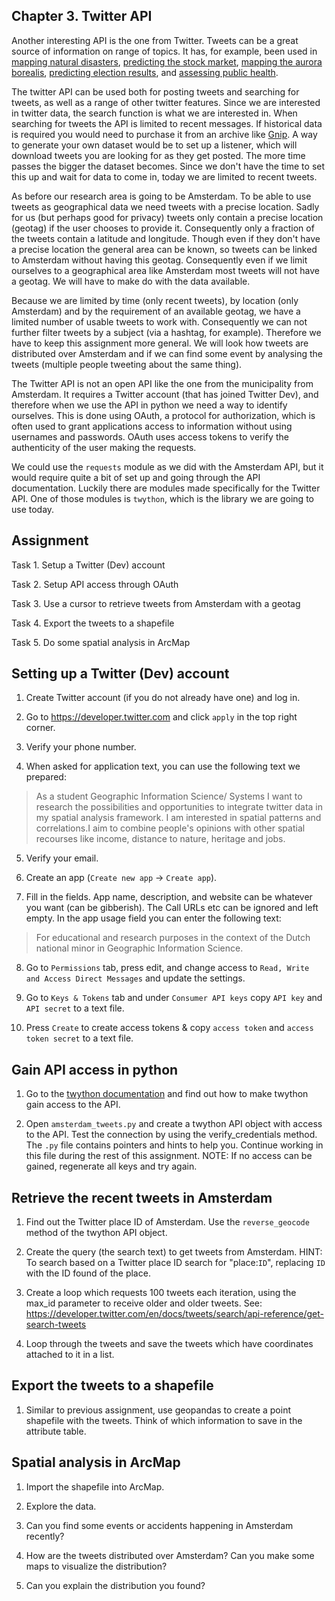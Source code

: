 ## Chapter 3. Twitter API

Another interesting API is the one from Twitter. Tweets can be a great source of information on range of topics. It has, for example, been used in [mapping natural disasters](http://www.ra.ethz.ch/CDStore/www2010/www/p851.pdf), [predicting the stock market](https://arxiv.org/pdf/1010.3003&), [mapping the aurora borealis](http://onlinelibrary.wiley.com/doi/10.1002/2015GL063709/full), [predicting election results](https://www.aaai.org/ocs/index.php/ICWSM/ICWSM10/paper/viewFile/1441/1852), and [assessing public health](https://www.aaai.org/ocs/index.php/ICWSM/ICWSM11/paper/viewFile/2880/3264).

The twitter API can be used both for posting tweets and searching for tweets, as well as a range of other twitter features. Since we are interested in twitter data, the search function is what we are interested in. When searching for tweets the API is limited to recent messages. If historical data is required you would need to purchase it from an archive like [Gnip](https://gnip.com/historical/). A way to generate your own dataset would be to set up a listener, which will download tweets you are looking for as they get posted. The more time passes the bigger the dataset becomes. Since we don't have the time to set this up and wait for data to come in, today we are limited to recent tweets.

As before our research area is going to be Amsterdam. To be able to use tweets as geographical data we need tweets with a precise location. Sadly for us (but perhaps good for privacy) tweets only contain a precise location (geotag) if the user chooses to provide it. Consequently only a fraction of the tweets contain a latitude and longitude. Though even if they don't have a precise location the general area can be known, so tweets can be linked to Amsterdam without having this geotag. Consequently even if we limit ourselves to a geographical area like Amsterdam most tweets will not have a geotag. We will have to make do with the data available.

Because we are limited by time (only recent tweets), by location (only Amsterdam) and by the requirement of an available geotag, we have a limited number of usable tweets to work with. Consequently we can not further filter tweets by a subject (via a hashtag, for example). Therefore we have to keep this assignment more general. We will look how tweets are distributed over Amsterdam and if we can find some event by analysing the tweets (multiple people tweeting about the same thing).

The Twitter API is not an open API like the one from the municipality from Amsterdam. It requires a Twitter account (that has joined Twitter Dev), and therefore when we use the API in python we need a way to identify ourselves. This is done using OAuth, a protocol for authorization, which is often used to grant applications access to information without using usernames and passwords. OAuth uses access tokens to verify the authenticity of the user making the requests.

We could use the `requests` module as we did with the Amsterdam API, but it would require quite a bit of set up and going through the API documentation. Luckily there are modules made specifically for the Twitter API. One of those modules is `twython`, which is the library we are going to use today.

## Assignment

Task 1. Setup a Twitter (Dev) account

Task 2. Setup API access through OAuth

Task 3. Use a cursor to retrieve tweets from Amsterdam with a geotag

Task 4. Export the tweets to a shapefile

Task 5. Do some spatial analysis in ArcMap

## Setting up a Twitter (Dev) account

1. Create Twitter account (if you do not already have one) and log in.

2. Go to https://developer.twitter.com and click `apply` in the top right corner.

3. Verify your phone number.

4. When asked for application text, you can use the following text we prepared:

> As a student Geographic Information Science/ Systems I want to research the possibilities and opportunities to integrate twitter data in my spatial analysis framework. I am interested in spatial patterns and correlations.I aim to combine people's opinions with other spatial recourses like income, distance to nature, heritage and jobs.

5. Verify your email.

6. Create an app (`Create new app` -> `Create app`).

7. Fill in the fields. App name, description, and website can be whatever you want (can be gibberish). The Call URLs etc can be ignored and left empty. In the app usage field you can enter the following text:

> For educational and research purposes in the context of the Dutch national minor in Geographic Information Science.

8. Go to `Permissions` tab, press edit, and change access to `Read, Write and Access Direct Messages` and update the settings.

9. Go to `Keys & Tokens` tab and under `Consumer API keys` copy `API key` and `API secret` to a text file.

10. Press `Create` to create access tokens & copy `access token` and `access token secret` to a text file.

## Gain API access in python

1. Go to the [twython documentation](https://twython.readthedocs.io/en/latest/usage/basic_usage.html) and find out how to make twython gain access to the API.

2. Open `amsterdam_tweets.py` and create a twython API object with access to the API. Test the connection by using the verify_credentials method. The `.py` file contains pointers and hints to help you. Continue working in this file during the rest of this assignment. NOTE: If no access can be gained, regenerate all keys and try again.

## Retrieve the recent tweets in Amsterdam

1. Find out the Twitter place ID of Amsterdam. Use the `reverse_geocode` method of the twython API object.

2. Create the query (the search text) to get tweets from Amsterdam. HINT: To search based on a Twitter place ID search for "place:`ID`", replacing `ID` with the ID found of the place.

3. Create a loop which requests 100 tweets each iteration, using the max_id parameter to receive older and older tweets. See: https://developer.twitter.com/en/docs/tweets/search/api-reference/get-search-tweets

4. Loop through the tweets and save the tweets which have coordinates attached to it in a list.

## Export the tweets to a shapefile

1. Similar to previous assignment, use geopandas to create a point shapefile with the tweets. Think of which information to save in the attribute table.

## Spatial analysis in ArcMap

1. Import the shapefile into ArcMap.

2. Explore the data.

3. Can you find some events or accidents happening in Amsterdam recently?

4. How are the tweets distributed over Amsterdam? Can you make some maps to visualize the distribution?

5. Can you explain the distribution you found?
